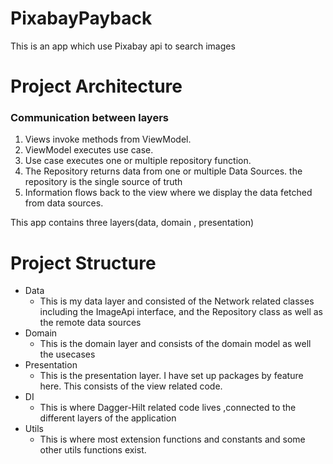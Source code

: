 # PixabayPayback
This is an app which use Pixabay api to search images 


# Project Architecture
### Communication between layers
1. Views invoke methods from ViewModel.
2. ViewModel executes use case.
3. Use case executes one or multiple repository function.
4. The Repository returns data from one or multiple Data Sources. the repository is the single source of truth
5. Information flows back to the view where we display the data fetched from data sources.

This app contains three layers(data, domain , presentation)

# Project Structure
* Data
    * This is my data layer and consisted of the Network
    related classes including the ImageApi interface, and the Repository class as well as
    the remote data sources
* Domain
    * This is the domain layer and consists of the domain model as well the usecases
* Presentation
    * This is the presentation layer. I have set up packages by feature here. This consists of the view related code.
* DI
    * This is where Dagger-Hilt related code lives ,connected to the different layers of the application
* Utils
    * This is where most extension functions and constants and some other utils functions exist.




